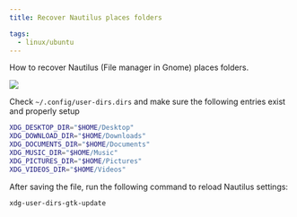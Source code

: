 ```yaml
---
title: Recover Nautilus places folders

tags:
  - linux/ubuntu
---
```


How to recover Nautilus (File manager in Gnome) places folders.

![](https://user-images.githubusercontent.com/40054455/163508819-5e853b38-4131-44f1-b1ff-5f116d850e17.png)

Check `~/.config/user-dirs.dirs` and make sure the following entries exist and properly setup

```sh title=".config/user-dirs.dirs"
XDG_DESKTOP_DIR="$HOME/Desktop"
XDG_DOWNLOAD_DIR="$HOME/Downloads"
XDG_DOCUMENTS_DIR="$HOME/Documents"
XDG_MUSIC_DIR="$HOME/Music"
XDG_PICTURES_DIR="$HOME/Pictures"
XDG_VIDEOS_DIR="$HOME/Videos"
```

After saving the file, run the following command to reload Nautilus settings:

```sh
xdg-user-dirs-gtk-update
```
